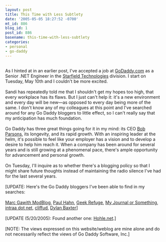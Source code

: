 ```yaml
---
layout: post
title: This Time with Less Subtlety
date: '2005-05-05 18:27:52 -0700'
mt_id: 886
blog_id: 1
post_id: 886
basename: this-time-with-less-subtlety
categories:
- personal
- go-daddy
---
```

<br />As I hinted at in an earlier post, I've accepted a job at <a href="http://www.godaddy.com/">GoDaddy.com</a> as a Senior .NET Engineer in the <a href="http://www.starfieldtech.com/">Starfield Technologies</a> division. I start on Tuesday, May 10th and I couldn't be more excited.<br /><br />Sandi has repeatedly told me that I shouldn't get my hopes too high, that every workplace has its flaws. But I just can't help it: it's a new environment and every day will be new&#x2014;as opposed to every day being more of the same. I don't know any of my colleagues at this point and I've searched around for any Go Daddy bloggers to little effect, so I can't really say that my anticipation has much foundation.<br /><br />Go Daddy has three great things going for it in my mind: its CEO <a href="http://www.bobparsons.com/">Bob Parsons</a>, its longevity, and its rapid growth. With an inspiring leader at the helm, it's possible to feel like your employer has a vision and to develop a desire to help him reach it. When a company has been around for several years and is still growing at a phenomenal pace, there's ample opportunity for advancement and personal growth.<br /><br />On Tuesday, I'll inquire as to whether there's a blogging policy so that I might share future thoughts instead of maintaining the radio silence I've had for the last several years.<br /><br />[UPDATE: Here's the Go Daddy bloggers I've been able to find in my searches:<br /><br /><a href="http://www.marcgawith.modblog.com/">Marc Gawith ModBlog</a>, <a href="http://paul.hahn.name/">Paul Hahn</a>, <a href="http://www.geekrefuge.com/">Geek Refuge</a>, <a href="http://www.livejournal.com/users/cterror/">My Journal or Something</a>, <a href="http://www.livejournal.com/users/little_angel/">intraa dot net</a>, <a href="http://cliffud.com/">cliffud</a>, <a href="http://www.dylanbaxter.com/">Dylan Baxter</a>]<br /><br />[UPDATE (5/20/2005): Found another one: <a href="http://hohle.net/">Hohle.net</a>.]<br /><br />[NOTE: The views expressed on this website/weblog are mine alone and do not necessarily reflect the views of Go Daddy Software, Inc.]<br /><br /><br />
